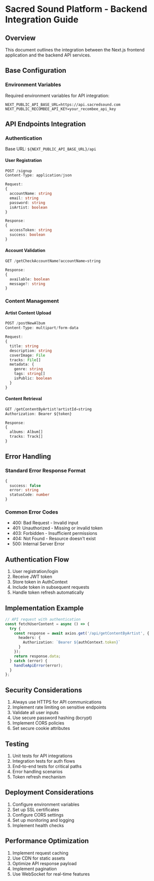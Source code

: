 
# Sacred Sound Platform - Backend Integration Guide

## Overview
This document outlines the integration between the Next.js frontend application and the backend API services.

## Base Configuration

### Environment Variables
Required environment variables for API integration:

```env
NEXT_PUBLIC_API_BASE_URL=https://api.sacredsound.com
NEXT_PUBLIC_RECOMBEE_API_KEY=your_recombee_api_key
```

## API Endpoints Integration

### Authentication
Base URL: `${NEXT_PUBLIC_API_BASE_URL}/api`

#### User Registration
```typescript
POST /signup
Content-Type: application/json

Request:
{
  accountName: string
  email: string
  password: string
  isArtist: boolean
}

Response:
{
  accessToken: string
  success: boolean
}
```

#### Account Validation
```typescript
GET /getCheckAccountName?accountName=string

Response:
{
  available: boolean
  message?: string
}
```

### Content Management

#### Artist Content Upload
```typescript
POST /postNewAlbum
Content-Type: multipart/form-data

Request:
{
  title: string
  description: string
  coverImage: File
  tracks: File[]
  metadata: {
    genre: string
    tags: string[]
    isPublic: boolean
  }
}
```

#### Content Retrieval
```typescript
GET /getContentByArtist?artistId=string
Authorization: Bearer ${token}

Response:
{
  albums: Album[]
  tracks: Track[]
}
```

## Error Handling

### Standard Error Response Format
```typescript
{
  success: false
  error: string
  statusCode: number
}
```

### Common Error Codes
- 400: Bad Request - Invalid input
- 401: Unauthorized - Missing or invalid token
- 403: Forbidden - Insufficient permissions
- 404: Not Found - Resource doesn't exist
- 500: Internal Server Error

## Authentication Flow

1. User registration/login
2. Receive JWT token
3. Store token in AuthContext
4. Include token in subsequent requests
5. Handle token refresh automatically

## Implementation Example

```typescript
// API request with authentication
const fetchUserContent = async () => {
  try {
    const response = await axios.get('/api/getContentByArtist', {
      headers: {
        Authorization: `Bearer ${authContext.token}`
      }
    });
    return response.data;
  } catch (error) {
    handleApiError(error);
  }
};
```

## Security Considerations

1. Always use HTTPS for API communications
2. Implement rate limiting on sensitive endpoints
3. Validate all user inputs
4. Use secure password hashing (bcrypt)
5. Implement CORS policies
6. Set secure cookie attributes

## Testing

1. Unit tests for API integrations
2. Integration tests for auth flows
3. End-to-end tests for critical paths
4. Error handling scenarios
5. Token refresh mechanism

## Deployment Considerations

1. Configure environment variables
2. Set up SSL certificates
3. Configure CORS settings
4. Set up monitoring and logging
5. Implement health checks

## Performance Optimization

1. Implement request caching
2. Use CDN for static assets
3. Optimize API response payload
4. Implement pagination
5. Use WebSocket for real-time features

